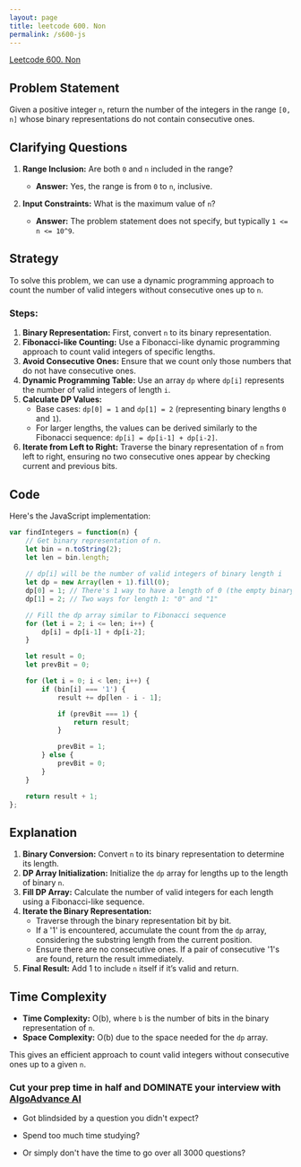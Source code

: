 ```yaml
---
layout: page
title: leetcode 600. Non
permalink: /s600-js
---
```

[Leetcode 600. Non](https://algoadvance.github.io/algoadvance/l600)
## Problem Statement

Given a positive integer `n`, return the number of the integers in the range `[0, n]` whose binary representations do not contain consecutive ones.

## Clarifying Questions

1. **Range Inclusion:** Are both `0` and `n` included in the range?
   - **Answer:** Yes, the range is from `0` to `n`, inclusive.
   
2. **Input Constraints:** What is the maximum value of `n`?
   - **Answer:** The problem statement does not specify, but typically `1 <= n <= 10^9`.

## Strategy

To solve this problem, we can use a dynamic programming approach to count the number of valid integers without consecutive ones up to `n`.

### Steps:
1. **Binary Representation:** First, convert `n` to its binary representation.
2. **Fibonacci-like Counting:** Use a Fibonacci-like dynamic programming approach to count valid integers of specific lengths.
3. **Avoid Consecutive Ones:** Ensure that we count only those numbers that do not have consecutive ones.
4. **Dynamic Programming Table:** Use an array `dp` where `dp[i]` represents the number of valid integers of length `i`.
5. **Calculate DP Values:** 
    - Base cases: `dp[0] = 1` and `dp[1] = 2` (representing binary lengths `0` and `1`).
    - For larger lengths, the values can be derived similarly to the Fibonacci sequence: `dp[i] = dp[i-1] + dp[i-2]`.
6. **Iterate from Left to Right:** Traverse the binary representation of `n` from left to right, ensuring no two consecutive ones appear by checking current and previous bits.

## Code

Here's the JavaScript implementation:

```javascript
var findIntegers = function(n) {
    // Get binary representation of n.
    let bin = n.toString(2);
    let len = bin.length;
    
    // dp[i] will be the number of valid integers of binary length i
    let dp = new Array(len + 1).fill(0);
    dp[0] = 1; // There's 1 way to have a length of 0 (the empty binary string)
    dp[1] = 2; // Two ways for length 1: "0" and "1"

    // Fill the dp array similar to Fibonacci sequence
    for (let i = 2; i <= len; i++) {
        dp[i] = dp[i-1] + dp[i-2];
    }

    let result = 0;
    let prevBit = 0;

    for (let i = 0; i < len; i++) {
        if (bin[i] === '1') {
            result += dp[len - i - 1];

            if (prevBit === 1) {
                return result;
            }

            prevBit = 1;
        } else {
            prevBit = 0;
        }
    }

    return result + 1;
};
```

## Explanation

1. **Binary Conversion:** Convert `n` to its binary representation to determine its length.
2. **DP Array Initialization:** Initialize the `dp` array for lengths up to the length of binary `n`.
3. **Fill DP Array:** Calculate the number of valid integers for each length using a Fibonacci-like sequence.
4. **Iterate the Binary Representation:**
   - Traverse through the binary representation bit by bit.
   - If a '1' is encountered, accumulate the count from the `dp` array, considering the substring length from the current position.
   - Ensure there are no consecutive ones. If a pair of consecutive '1's are found, return the result immediately.
5. **Final Result:** Add 1 to include `n` itself if it’s valid and return.

## Time Complexity

- **Time Complexity:** O(b), where `b` is the number of bits in the binary representation of `n`.
- **Space Complexity:** O(b) due to the space needed for the `dp` array.

This gives an efficient approach to count valid integers without consecutive ones up to a given `n`.


### Cut your prep time in half and DOMINATE your interview with [AlgoAdvance AI](https://algoAdvance.com)

- Got blindsided by a question you didn't expect?

- Spend too much time studying?

- Or simply don't have the time to go over all 3000 questions?

